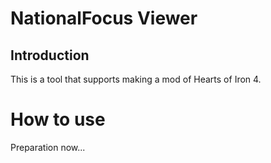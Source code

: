 # NationalFocus Viewer

## Introduction

This is a tool that supports making a mod of Hearts of Iron 4.

# How to use

Preparation now...

